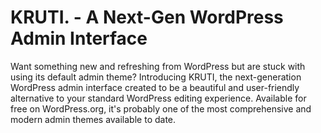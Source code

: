 # KRUTI. - A Next-Gen WordPress Admin Interface

<!-- only:wp>
Contributors: cherrygot
Donate link: https://cherrygot.me/buy-me-coffee/
Tags: wp-admin, admin, wordpress admin, dashboard, admin theme, theme, wordpress admin theme
Tested up to: 6.0.2
Requires at least: 6.0
Stable tag: 0.0.3
Requires PHP: 8.0
License: GPLv3 or later
License URI: http://www.gnu.org/licenses/gpl-3.0.txt

## Description
</only:wp -->

Want something new and refreshing from WordPress but are stuck with using its default admin theme? Introducing KRUTI, the next-generation WordPress admin interface created to be a beautiful and user-friendly alternative to your standard WordPress editing experience. Available for free on WordPress.org, it's probably one of the most comprehensive and modern admin themes available to date.
